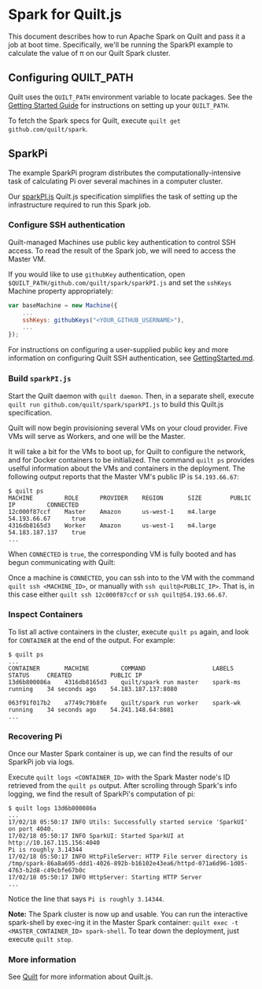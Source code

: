 # Spark for Quilt.js
This document describes how to run Apache Spark on Quilt and pass it a job at
boot time. Specifically, we'll be running the SparkPI example to calculate the
value of π on our Quilt Spark cluster.

## Configuring QUILT_PATH
Quilt uses the `QUILT_PATH` environment variable to locate packages. See the
[Getting Started Guide](https://github.com/NetSys/quilt/blob/master/docs/GettingStarted.md#quilt_path)
for instructions on setting up your `QUILT_PATH`.

To fetch the Spark specs for Quilt, execute `quilt get github.com/quilt/spark`.

## SparkPi
The example SparkPi program distributes the computationally-intensive task of
calculating Pi over several machines in a computer cluster.

Our [sparkPI.js](sparkPI.js) Quilt.js specification simplifies the
task of setting up the infrastructure required to run this Spark job.

### Configure SSH authentication
Quilt-managed Machines use public key authentication to control SSH access.
To read the result of the Spark job, we will need to access the Master VM.

If you would like to use `githubKey` authentication, open
`$QUILT_PATH/github.com/quilt/spark/sparkPI.js` and set the `sshKeys` Machine
property appropriately:

```javascript
var baseMachine = new Machine({
    ...
    sshKeys: githubKeys("<YOUR_GITHUB_USERNAME>"),
    ...
});
```

For instructions on configuring a user-supplied public key and more information
on configuring Quilt SSH authentication, see
[GettingStarted.md](https://github.com/NetSys/quilt/blob/master/docs/GettingStarted.md#set-up-your-ssh-authentication).

### Build `sparkPI.js`
Start the Quilt daemon with `quilt daemon`. Then, in a separate shell, execute
`quilt run github.com/quilt/spark/sparkPI.js` to
build this Quilt.js specification.

Quilt will now begin provisioning several VMs on your cloud provider. Five VMs
will serve as Workers, and one will be the Master.

It will take a bit for the VMs to boot up, for Quilt to configure the network,
and for Docker containers to be initialized. The command `quilt ps` provides
uselful information about the VMs and containers in the deployment. 
The following output reports that the Master VM's public IP is `54.193.66.67`:

```
$ quilt ps
MACHINE         ROLE      PROVIDER    REGION       SIZE        PUBLIC IP         CONNECTED
12c000f87ccf    Master    Amazon      us-west-1    m4.large    54.193.66.67      true
4316db8165d3    Worker    Amazon      us-west-1    m4.large    54.183.187.137    true
...
```

When `CONNECTED` is `true`, the corresponding VM is fully booted and has begun
communicating with Quilt:

Once a machine is `CONNECTED`, you can ssh into to the VM with the command
`quilt ssh <MACHINE_ID>`, or manually with `ssh quilt@<PUBLIC_IP>`.
That is, in this case either `quilt ssh 12c000f87ccf` or
`ssh quilt@54.193.66.67`.

### Inspect Containers
To list all active containers in the cluster, execute `quilt ps` again, and
look for `CONTAINER` at the end of the output.  For example:

```
$ quilt ps
...
CONTAINER       MACHINE         COMMAND                   LABELS      STATUS     CREATED           PUBLIC IP
13d6b800086a    4316db8165d3    quilt/spark run master    spark-ms    running    34 seconds ago    54.183.187.137:8080

063f91f017b2    a7749c79b8fe    quilt/spark run worker    spark-wk    running    34 seconds ago    54.241.148.64:8081
...
```

### Recovering Pi
Once our Master Spark container is up, we can find the results of our SparkPi
job via logs.

Execute `quilt logs <CONTAINER_ID>` with the Spark Master node's ID retrieved
from the `quilt ps` output. After scrolling through Spark's info logging,
we find the result of SparkPi's computation of pi:

```
$ quilt logs 13d6b800086a
...
17/02/18 05:50:17 INFO Utils: Successfully started service 'SparkUI' on port 4040.
17/02/18 05:50:17 INFO SparkUI: Started SparkUI at http://10.167.115.156:4040
Pi is roughly 3.14344
17/02/18 05:50:17 INFO HttpFileServer: HTTP File server directory is /tmp/spark-86a8a695-ddd1-4026-892b-b16102e43ea6/httpd-071a6d96-1d05-4763-b2d8-c49cbfe67b0c
17/02/18 05:50:17 INFO HttpServer: Starting HTTP Server
...
```

Notice the line that says `Pi is roughly 3.14344`.

**Note:** The Spark cluster is now up and usable. You can run the interactive
spark-shell by exec-ing it in the Master Spark container:
`quilt exec -t <MASTER_CONTAINER_ID> spark-shell`. To tear down the deployment,
just execute `quilt stop`.

### More information
See [Quilt](http://quilt.io) for more information about Quilt.js.
